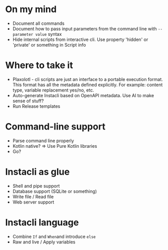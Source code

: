 # On my mind

* Document all commands
* Document how to pass input parameters from the command line with `--parameter value` syntax
* Hide internal scripts from interactive cli. Use property 'hidden' or 'private' or something in Script info

# Where to take it

* Plaxolotl - cli scripts are just an interface to a portable execution format. This format has all the metadata defined explicitly. For example: content type,
  variable replacement yes/no, etc.
* Auto-generate Instacli based on OpenAPI metadata. Use AI to make sense of stuff?
* Run Release templates

# Command-line support

* Parse command line properly
* Kotlin native? => Use Pure Kotlin libraries
* Go?

# Instacli as glue

* Shell and pipe support
* Database support (SQLite or something)
* Write file / Read file
* Web server support

# Instacli language

* Combine `If` and `When`and introduce `else`
* Raw and live / Apply variables
